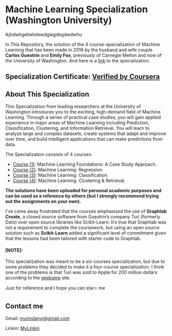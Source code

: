 # Machine Learning Specialization (Washington University)

lkjhdwhgehehdwedgwgdegdwdwhu

In This Repository, the solution of the 4 course-specialization of Machine Learning that has been made in 2016 by the husband and wife couple **Carlos Guestrin** and **Emily Fox**, previously of Carnegie Mellon and now of the University of Washington. And here is a [link](https://www.coursera.org/specializations/machine-learning) to the specialization.


## Specialization Certificate:  [Verified by Coursera](https://www.coursera.org/account/accomplishments/specialization/MCHEURNG5TLR)


## About This Specialization

This Specialization from leading researchers at the University of Washington introduces you to the exciting, high-demand field of Machine Learning. Through a series of practical case studies, you will gain applied experience in major areas of Machine Learning including Prediction, Classification, Clustering, and Information Retrieval. You will learn to analyze large and complex datasets, create systems that adapt and improve over time, and build intelligent applications that can make predictions from data.

The Specialization consists of 4 courses:

- [Course (1)](https://www.coursera.org/learn/ml-foundations): Machine Learning Foundations: A Case Study Approach.
- [Course (2)](https://www.coursera.org/learn/ml-regression): Machine Learning: Regression.
- [Course (3)](https://www.coursera.org/learn/ml-classification): Machine Learning: Classification.
- [Course (4)](https://www.coursera.org/learn/ml-clustering-and-retrieval): Machine Learning: Clustering & Retrieval.

**The solutions have been uploaded for personal academic purposes and can be used as a reference by others (but I strongly recommend trying out the assignments on your own).**

I've come away frustrated that the courses emphasized the use of **Graphlab Create**, a closed source software from Guestrin’s company Turi (formerly Dato) over open source libraries like Scikit-Learn. It’s true that Graphlab was not a requirement to complete the coursework, but using an open source solution such as **Scikit-Learn** added a significant level of commitment given that the lessons had been tailored with starter code to Graphlab.

#### [NOTE]:
This specialization was meant to be a six-courses specialization, but due to some problems they decided to make it a four-course specialization. I think one of the problems is that Turi was sold to Apple for 200 million dollars according to the [geekwire](https://www.geekwire.com/2016/exclusive-apple-acquires-turi-major-exit-seattle-based-machine-learning-ai-startup/) site.

 Just for reference and I hope you can star⭐ me
  
  ## Contact me
  
  Gmail: murindanyi@gmail.com
  
  Linkin: [MyLinkin](https://www.linkedin.com/in/murindanyi-sudi-aa8793150/)
